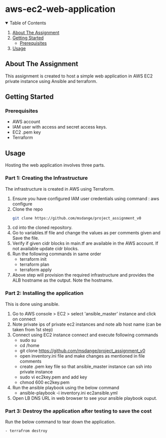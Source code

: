 # aws-ec2-web-application

<!-- TABLE OF CONTENTS -->
<details open="open">
  <summary>Table of Contents</summary>
  <ol>
    <li>
      <a href="#about-the-Assignment">About The Assignment</a>
    </li>
    <li>
      <a href="#getting-started">Getting Started</a>
      <ul>
        <li><a href="#prerequisites">Prerequisites</a></li>
      </ul>
    </li>
    <li><a href="#usage">Usage</a></li>
  </ol>
</details>



<!-- ABOUT THE ASSIGNMENT -->
## About The Assignment

This assignment is created to host a simple web application in AWS EC2 private instance using Ansible and terraform.

<!-- GETTING STARTED -->
## Getting Started

### Prerequisites

* AWS account
* IAM user with access and secret access keys.
* EC2 .pem key
* Terraform

<!-- USAGE -->
## Usage

Hosting the web application involves three parts.

### Part 1: Creating the Infrastructure

The infrastructure is created in AWS using Terraform.

1. Ensure you have configured IAM user credentials using command : aws configure
2. Clone the repo
   ```sh
   git clone https://github.com/msdange/project_assignment_v0
   ```
3. cd into the cloned repository.
4. Go to variables.tf file and change the values as per comments given and Save the file.
5. Verify if given cidr blocks in main.tf are available in the AWS account. If not available update cidr blocks.
6. Run the following commands in same order
    - terraform init
    - terraform plan
    - terraform apply
 7. Above step will provision the required infrastructure and provides the ALB hostname as the output. Note the hostname.

### Part 2: Installing the application

This is done using ansible.

1. Go to AWS console > EC2 > select 'ansible_master' instance and click on connect
2. Note private ips of private ec2 instances and note alb host name (can be taken from 1st step)
3. Connect using EC2 instance connect and execute following commands
    - sudo su
    - cd /home
    - git clone https://github.com/msdange/project_assignment_v0
    - open inventory.ini file and make changes as mentioned in file comments
    - create .pem key file so that ansible_master instance can ssh into private instance
    - sudo vi ec2key.pem and add key
    - chmod 600 ec2key.pem
4. Run the ansible playbook using the below command
    - ansible-playbook -i inventory.ini ec2ansible.yml
5. Open LB DNS URL in web browser to see your ansible playbook ouput.

### Part 3: Destroy the application after testing to save the cost

Run the below command to tear down the application.

    - terrafrom destroy
